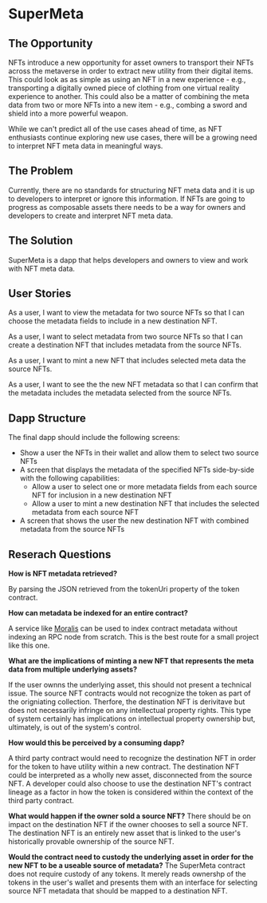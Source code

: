 # SuperMeta
## The Opportunity

NFTs introduce a new opportunity for asset owners to transport their NFTs across the metaverse in order to extract new utility from their digital items. This could look as as simple as using an NFT in a new experience - e.g., transporting a digitally owned piece of clothing from one virtual reality experience to another. This could also be a matter of combining the meta data from two or more NFTs into a new item - e.g., combing a sword and shield into a more powerful weapon. 

While we can't predict all of the use cases ahead of time, as NFT enthusiasts continue exploring new use cases, there will be a growing need to interpret NFT meta data in meaningful ways. 

## The Problem
Currently, there are no standards for structuring NFT meta data and it is up to developers to interpret or ignore this information. If NFTs are going to progress as composable assets there needs to be a way for owners and developers to create and interpret NFT meta data. 

## The Solution
SuperMeta is a dapp that helps developers and owners to view and work with NFT meta data. 

## User Stories 

As a user, I want to view the metadata for two source NFTs so that I can choose the metadata fields to include in a new destination NFT.

As a user, I want to select metadata from two source NFTs so that I can create a destination NFT that includes metadata from the source NFTs.

As a user, I want to mint a new NFT that includes selected meta data the source NFTs.

As a user, I want to see the the new NFT metadata so that I can confirm that the metadata includes the metadata selected from the source NFTs.

## Dapp Structure
The final dapp should include the following screens: 
- Show a user the NFTs in their wallet and allow them to select two source NFTs
- A screen that displays the metadata of the specified NFTs side-by-side with the following capabilities:
  - Allow a user to select one or more metadata fields from each source NFT for inclusion in a new destination NFT
  - Allow a user to mint a new destination NFT that includes the selected metadata from each source NFT
- A screen that shows the user the new destination NFT with combined metadata from the source NFTs

## Reserach Questions
**How is NFT metadata retrieved?** 

By parsing the JSON retrieved from the tokenUri property of the token contract. 

**How can metadata be indexed for an entire contract?**

A service like [Moralis](https://moralis.io/) can be used to index contract metadata without indexing an RPC node from scratch. This is the best route for a small project like this one. 

**What are the implications of minting a new NFT that represents the meta data from multiple underlying assets?**

If the user ownns the underlying asset, this should not present a technical issue. The source NFT contracts would not recognize the token as part of the origniating collection. Therfore, the destination NFT is derivitave but does not necessarily infringe on any intellectual property rights. This type of system certainly has implications on intellectual property ownership but, ultimately, is out of the system's control. 

**How would this be perceived by a consuming dapp?**

A third party contract would need to recognize the destination NFT in order for the token to have utility within a new contract. The destination NFT could be interpreted as a wholly new asset, disconnected from the source NFT. A developer could also choose to use the destination NFT's contract lineage as a factor in how the token is considered within the context of the third party contract. 

**What would happen if the owner sold a source NFT?**
There should be on impact on the destination NFT if the owner chooses to sell a source NFT. The destination NFT is an entirely new asset that is linked to the user's historically provable ownership of the source NFT. 

**Would the contract need to custody the underlying asset in order for the new NFT to be a useable source of metadata?**
The SuperMeta contract does not require custody of any tokens. It merely reads ownershp of the tokens in the user's wallet and presents them with an interface for selecting source NFT metadata that should be mapped to a destination NFT. 